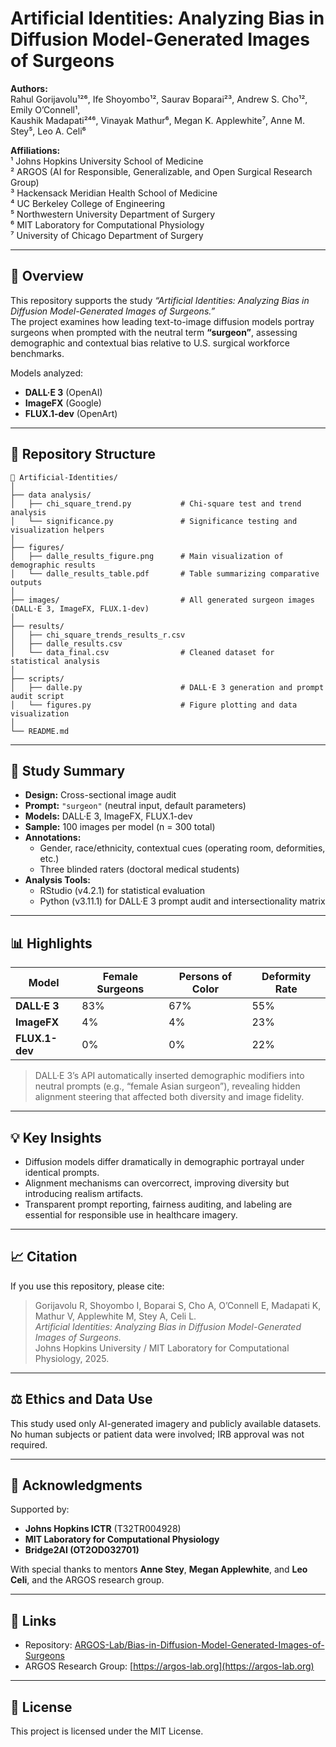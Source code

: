 # Artificial Identities: Analyzing Bias in Diffusion Model-Generated Images of Surgeons

**Authors:**  
Rahul Gorijavolu¹²⁶, Ife Shoyombo¹², Saurav Boparai²³, Andrew S. Cho¹², Emily O’Connell¹,  
Kaushik Madapati²⁴⁶, Vinayak Mathur⁶, Megan K. Applewhite⁷, Anne M. Stey⁵, Leo A. Celi⁶  

**Affiliations:**  
¹ Johns Hopkins University School of Medicine  
² ARGOS (AI for Responsible, Generalizable, and Open Surgical Research Group)  
³ Hackensack Meridian Health School of Medicine  
⁴ UC Berkeley College of Engineering  
⁵ Northwestern University Department of Surgery  
⁶ MIT Laboratory for Computational Physiology  
⁷ University of Chicago Department of Surgery  

---

## 🧩 Overview

This repository supports the study *“Artificial Identities: Analyzing Bias in Diffusion Model-Generated Images of Surgeons.”*  
The project examines how leading text-to-image diffusion models portray surgeons when prompted with the neutral term **“surgeon”**, assessing demographic and contextual bias relative to U.S. surgical workforce benchmarks.

Models analyzed:
- **DALL·E 3** (OpenAI)
- **ImageFX** (Google)
- **FLUX.1-dev** (OpenArt)

---

## 📂 Repository Structure

```
📁 Artificial-Identities/
│
├── data analysis/
│   ├── chi_square_trend.py           # Chi-square test and trend analysis
│   └── significance.py               # Significance testing and visualization helpers
│
├── figures/
│   ├── dalle_results_figure.png      # Main visualization of demographic results
│   └── dalle_results_table.pdf       # Table summarizing comparative outputs
│
├── images/                           # All generated surgeon images (DALL·E 3, ImageFX, FLUX.1-dev)
│
├── results/
│   ├── chi_square_trends_results_r.csv
│   ├── dalle_results.csv
│   └── data_final.csv                # Cleaned dataset for statistical analysis
│
├── scripts/
│   ├── dalle.py                      # DALL·E 3 generation and prompt audit script
│   └── figures.py                    # Figure plotting and data visualization
│
└── README.md
```

---

## 🔬 Study Summary

- **Design:** Cross-sectional image audit  
- **Prompt:** `"surgeon"` (neutral input, default parameters)  
- **Models:** DALL·E 3, ImageFX, FLUX.1-dev  
- **Sample:** 100 images per model (n = 300 total)  
- **Annotations:**  
  - Gender, race/ethnicity, contextual cues (operating room, deformities, etc.)  
  - Three blinded raters (doctoral medical students)  
- **Analysis Tools:**  
  - RStudio (v4.2.1) for statistical evaluation  
  - Python (v3.11.1) for DALL·E 3 prompt audit and intersectionality matrix  

---

## 📊 Highlights

| Model | Female Surgeons | Persons of Color | Deformity Rate |
|--------|-----------------|------------------|----------------|
| **DALL·E 3** | 83% | 67% | 55% |
| **ImageFX** | 4% | 4% | 23% |
| **FLUX.1-dev** | 0% | 0% | 22% |

> DALL·E 3’s API automatically inserted demographic modifiers into neutral prompts (e.g., “female Asian surgeon”), revealing hidden alignment steering that affected both diversity and image fidelity.

---

## 💡 Key Insights

- Diffusion models differ dramatically in demographic portrayal under identical prompts.  
- Alignment mechanisms can overcorrect, improving diversity but introducing realism artifacts.  
- Transparent prompt reporting, fairness auditing, and labeling are essential for responsible use in healthcare imagery.  

---

## 📈 Citation

If you use this repository, please cite:

> Gorijavolu R, Shoyombo I, Boparai S, Cho A, O’Connell E, Madapati K, Mathur V, Applewhite M, Stey A, Celi L.  
> *Artificial Identities: Analyzing Bias in Diffusion Model-Generated Images of Surgeons.*  
> Johns Hopkins University / MIT Laboratory for Computational Physiology, 2025.

---

## ⚖️ Ethics and Data Use

This study used only AI-generated imagery and publicly available datasets.  
No human subjects or patient data were involved; IRB approval was not required.

---

## 🤝 Acknowledgments

Supported by:
- **Johns Hopkins ICTR** (T32TR004928)  
- **MIT Laboratory for Computational Physiology**  
- **Bridge2AI (OT2OD032701)**  

With special thanks to mentors **Anne Stey**, **Megan Applewhite**, and **Leo Celi**, and the ARGOS research group.

---

## 🔗 Links

- Repository: [ARGOS-Lab/Bias-in-Diffusion-Model-Generated-Images-of-Surgeons](https://github.com/ARGOS-Lab/Bias-in-Diffusion-Model-Generated-Images-of-Surgeons)
- ARGOS Research Group: [https://argos-lab.org](https://argos-lab.org)

---

## 🧾 License

This project is licensed under the MIT License.

